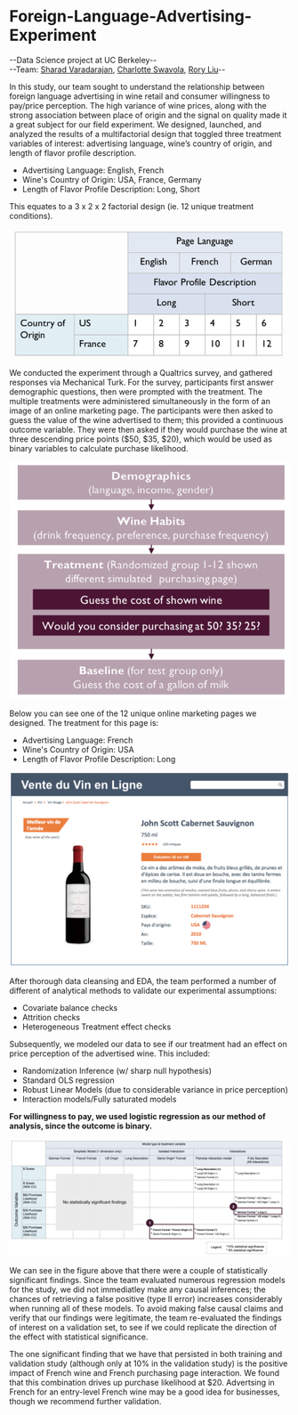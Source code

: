 # Foreign-Language-Advertising-Experiment

--Data Science project at UC Berkeley--  
--Team: [Sharad Varadarajan](https://www.linkedin.com/in/sharadv/), [Charlotte Swavola](https://www.linkedin.com/in/charlotte-swavola/), [Rory Liu](https://www.linkedin.com/in/rory-liu-ba6a8718/)--  

In this study, our team sought to understand the relationship between foreign language advertising in wine retail and consumer willingness to pay/price perception. The high variance of wine prices, along with the strong association between place of origin and the signal on quality made it a great subject for our field experiment. We designed, launched, and analyzed the results of a multifactorial design that toggled three treatment variables of interest: advertising language, wine’s country of origin, and length of flavor profile description.

- Advertising Language: English, French
- Wine's Country of Origin: USA, France, Germany
- Length of Flavor Profile Description: Long, Short

This equates to a 3 x 2 x 2 factorial design (ie. 12 unique treatment conditions).

![](factorial_design_structure.png)

We conducted the experiment through a Qualtrics survey, and gathered responses via Mechanical Turk. For the survey, participants first answer demographic questions, then were prompted with the treatment. The multiple treatments were administered simultaneously in the form of an image of an online marketing page. The participants were then asked to guess the value of the wine advertised to them; this provided a continuous outcome variable. They were then asked if they would purchase the wine at three descending price points ($50, $35, $20), which would be used as binary variables to calculate purchase likelihood.

![](survey_flow.png)

Below you can see one of the 12 unique online marketing pages we designed. The treatment for this page is:

- Advertising Language: French
- Wine's Country of Origin: USA
- Length of Flavor Profile Description: Long


![](sample_page.png)

After thorough data cleansing and EDA, the team performed a number of different of analytical methods to validate our experimental assumptions:

- Covariate balance checks
- Attrition checks
- Heterogeneous Treatment effect checks

Subsequently, we modeled our data to see if our treatment had an effect on price perception of the advertised wine. This included:

- Randomization Inference (w/ sharp null hypothesis)
- Standard OLS regression
- Robust Linear Models (due to considerable variance in price perception)
- Interaction models/Fully saturated models

**For willingness to pay, we used logistic regression as our method of analysis, since the outcome is binary.**


![](findings_matrix.png)


We can see in the figure above that there were a couple of statistically significant findings. Since the team evaluated numerous regression models for the study, we did not immediatley make any causal inferences; the chances of retrieving a false positive (type II error) increases considerably when running all of these models. To avoid making false causal claims and verify that our findings were legitimate, the team re-evaluated the findings of interest on a validation set, to see if we could replicate the direction of the effect with statistical significance.

The one significant finding that we have that persisted in both training and validation study (although only at 10% in the validation study) is the positive impact of French wine and French purchasing page interaction. We found that this combination drives up purchase likelihood at $20. Advertsing in French for an entry-level French wine may be a good idea for businesses, though we recommend further validation.
